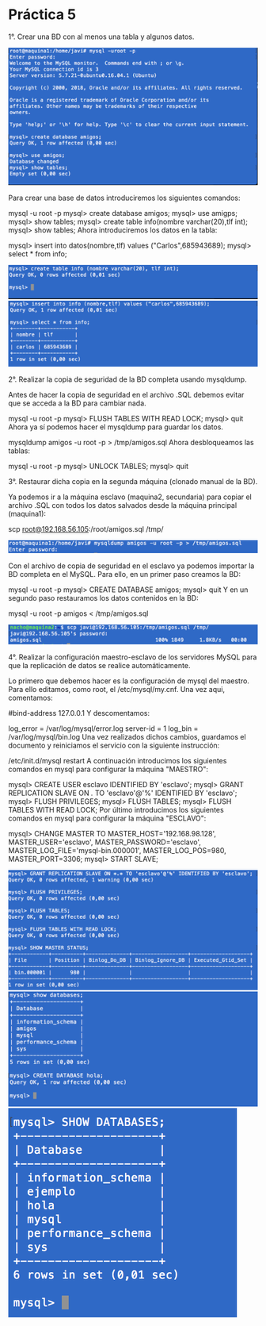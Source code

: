 **Práctica 5**
==============

1°. Crear una BD con al menos una tabla y algunos datos.

<img src="https://github.com/javigarridom95/SWAP/blob/master/P5/imagenes/img1.png">

Para crear una base de datos introduciremos los siguientes comandos:

mysql -u root -p
mysql> create database amigos;
mysql> use amigps;
mysql> show tables;
mysql> create table info(nombre varchar(20),tlf int);
mysql> show tables;
Ahora introduciremos los datos en la tabla:

mysql> insert into datos(nombre,tlf) values ("Carlos",685943689);
mysql> select * from info;

<img src="https://github.com/javigarridom95/SWAP/blob/master/P5/imagenes/img2.png">

<img src="https://github.com/javigarridom95/SWAP/blob/master/P5/imagenes/img3.png">


2°. Realizar la copia de seguridad de la BD completa usando mysqldump.

Antes de hacer la copia de seguridad en el archivo .SQL debemos evitar que se acceda a la BD para cambiar nada.

mysql -u root -p
mysql> FLUSH TABLES WITH READ LOCK; 
mysql> quit
Ahora ya sí podemos hacer el mysqldump para guardar los datos.

mysqldump amigos -u root -p > /tmp/amigos.sql
Ahora desbloqueamos las tablas:

mysql -u root -p
mysql> UNLOCK TABLES; 
mysql> quit


3°. Restaurar dicha copia en la segunda máquina (clonado manual de la BD).

Ya podemos ir a la máquina esclavo (maquina2, secundaria) para copiar el archivo .SQL con todos los datos salvados desde la máquina principal (maquina1):

scp root@192.168.56.105:/root/amigos.sql /tmp/

<img src="https://github.com/javigarridom95/SWAP/blob/master/P5/imagenes/img4.png">

Con el archivo de copia de seguridad en el esclavo ya podemos importar la BD completa en el MySQL. Para ello, en un primer paso creamos la BD:

mysql -u root -p
mysql> CREATE DATABASE amigos; 
mysql> quit
Y en un segundo paso restauramos los datos contenidos en la BD:

mysql -u root -p amigos < /tmp/amigos.sql

<img src="https://github.com/javigarridom95/SWAP/blob/master/P5/imagenes/img5.png">


4°. Realizar la configuración maestro-esclavo de los servidores MySQL para que la replicación de datos se realice automáticamente.

Lo primero que debemos hacer es la configuración de mysql del maestro. Para ello editamos, como root, el /etc/mysql/my.cnf. Una vez aqui, comentamos:

#bind-address 127.0.0.1
Y descomentamos:

log_error = /var/log/mysql/error.log
server-id = 1
log_bin = /var/log/mysql/bin.log
Una vez realizados dichos cambios, guardamos el documento y reiniciamos el servicio con la siguiente instrucción:

/etc/init.d/mysql restart
A continuación introducimos los siguientes comandos en mysql para configurar la máquina "MAESTRO":

mysql> CREATE USER esclavo IDENTIFIED BY 'esclavo';
mysql> GRANT REPLICATION SLAVE ON *.* TO 'esclavo'@'%' IDENTIFIED BY 'esclavo';
mysql> FLUSH PRIVILEGES;
mysql> FLUSH TABLES;
mysql> FLUSH TABLES WITH READ LOCK;
Por último introducimos los siguientes comandos en mysql para configurar la máquina "ESCLAVO":

mysql> CHANGE MASTER TO MASTER_HOST='192.168.98.128', MASTER_USER='esclavo', MASTER_PASSWORD='esclavo', MASTER_LOG_FILE='mysql-bin.000001', MASTER_LOG_POS=980, MASTER_PORT=3306;
mysql> START SLAVE;

<img src="https://github.com/javigarridom95/SWAP/blob/master/P5/imagenes/img7.png">

<img src="https://github.com/javigarridom95/SWAP/blob/master/P5/imagenes/img8.png">

<img src="https://github.com/javigarridom95/SWAP/blob/master/P5/imagenes/img9.png">


